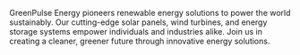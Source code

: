 GreenPulse Energy pioneers renewable energy solutions to power the world sustainably. Our cutting-edge solar panels, wind turbines, and energy storage systems empower individuals and industries alike. Join us in creating a cleaner, greener future through innovative energy solutions.
